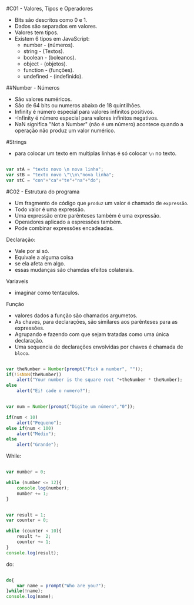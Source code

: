

#C01 - Valores, Tipos e Operadores

- Bits são descritos como 0 e 1.
- Dados são separados em valores.
- Valores tem tipos.
- Existem 6 tipos em JavaScript:
    + number - (números).
    + string - (Textos).
    + boolean - (boleanos).
    + object - (objetos).
    + function - (funções).
    + undefined - (indefinido).

##Number - Números

- São valores numéricos.
- São de 64 bits ou numeros abaixo de 18 quintilhões.
- Infinity é número especial para valores infinitos positivos.
- -Infinity é número especial para valores infinitos negativos.
- NaN significa "Not a Number" (não é um número) acontece quando a operação não produz um valor numérico.

#Strings

- para colocar um texto em multiplas linhas é só colocar `\n` no texto.


```javascript

var stA = "texto novo \n nova linha";
var stB = "texto novo \"\\n\"nova linha";
var stC = "con"+"ca"+"te"+"na"+"do";
```

#C02 - Estrutura do programa

- Um fragmento de código que `produz` um valor é chamado de `expressão`.
- Todo valor é uma expressão.
- Uma expressão entre parênteses também é uma expressão.
- Operadores aplicado a espressões também.
- Pode combinar expressões encadeadas.

Declaração:

- Vale por si só.
- Equivale a alguma coisa
- se ela afeta em algo.
- essas mudanças são chamdas efeitos colaterais.


Variaveis

- imaginar como tentaculos.

Função

- valores dados a função são chamados argumetos.
- As chaves, para declarações, são similares aos parênteses para as expressões.
- Agrupando e fazendo com que sejam tratadas como uma única declaração.
- Uma sequencia de declarações envolvidas por chaves é chamada de `bloco`.

```javascript

var theNumber = Number(prompt("Pick a number", ""));
if(!isNaN(theNumber))
    alert("Your number is the square root "+theNumber * theNumber);
else
    alert("Ei! cade o numero?");


var num = Number(prompt("Digite um número","0"));

if(num < 10)
    alert("Pequeno");
else if(num < 100)
    alert("Médio");
else
    alert("Grande");


```

While:

```javascript

var number = 0;

while (number <= 12){
    console.log(number);
    number += 1;
}


var result = 1;
var counter = 0;

while (counter < 10){
    result *=  2;
    counter += 1;
}
console.log(result);
```

do:

```javascript

do{
    var name = prompt("Who are you?");
}while(!name);
console.log(name);

```